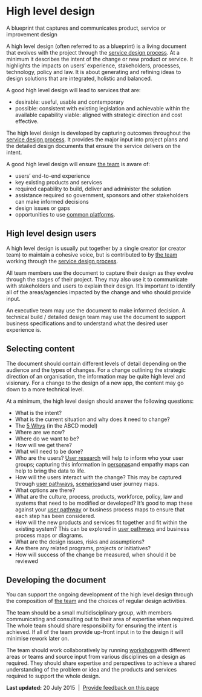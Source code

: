 High level design
=================

A blueprint that captures and communicates product, service or improvement design

A high level design (often referred to as a blueprint) is a living document that evolves with the project through the [service design process](../../node/service_design_process.md). At a minimum it describes the intent of the change or new product or service. It highlights the impacts on users’ experience, stakeholders, processes, technology, policy and law. It is about generating and refining ideas to design solutions that are integrated, holistic and balanced.

A good high level design will lead to services that are:

-   desirable: useful, usable and contemporary
-   possible: consistent with existing legislation and achievable within the available capability viable: aligned with strategic direction and cost effective.

The high level design is developed by capturing outcomes throughout the [service design process](../../node/service_design_process.md). It provides the major input into project plans and the detailed design documents that ensure the service delivers on the intent.

A good high level design will ensure [the team](../../the_team.md) is aware of:

-   users’ end-to-end experience
-   key existing products and services
-   required capability to build, deliver and administer the solution
-   assistance required so government, sponsors and other stakeholders can make informed decisions
-   design issues or gaps
-   opportunities to use [common platforms](../../node/government_as_a_platform.md).

High level design users
-----------------------

A high level design is usually put together by a single creator (or creator team) to maintain a cohesive voice, but is contributed to by [the team](../../the_team.md) working through the [service design process](../../node/service_design_process.md).

All team members use the document to capture their design as they evolve through the stages of their project. They may also use it to communicate with stakeholders and users to explain their design. It’s important to identify all of the areas/agencies impacted by the change and who should provide input.

An executive team may use the document to make informed decision. A technical build / detailed design team may use the document to support business specifications and to understand what the desired user experience is.

Selecting content
-----------------

The document should contain different levels of detail depending on the audience and the types of changes. For a change outlining the strategic direction of an organisation, the information may be quite high level and visionary. For a change to the design of a new app, the content may go down to a more technical level.

At a minimum, the high level design should answer the following questions:

-   What is the intent?
-   What is the current situation and why does it need to change?
-   The [5 Whys](https://en.wikipedia.org/wiki/5_Whys) (in the ABCD model)
-   Where are we now?
-   Where do we want to be?
-   How will we get there?
-   What will need to be done?
-   Who are the users? [User research](../../node/user_research.md) will help to inform who your user groups; capturing this information in [personas](../../node/personas.md)and empathy maps can help to bring the data to life.
-   How will the users interact with the change? This may be captured through [user pathways](../../node/user_pathways.md), [scenarios](../../node/scenarios.md)and user journey maps.
-   What options are there?
-   What are the culture, process, products, workforce, policy, law and systems that need to be modified or developed? It’s good to map these against your [user pathway](../../node/user_pathways.md) or business process maps to ensure that each step has been considered.
-   How will the new products and services fit together and fit within the existing system? This can be explored in [user pathways](../../node/user_pathways.md) and business process maps or diagrams.
-   What are the design issues, risks and assumptions?
-   Are there any related programs, projects or initiatives?
-   How will success of the change be measured, when should it be reviewed

Developing the document
-----------------------

You can support the ongoing development of the high level design through the composition of [the team](../../the_team.md) and the choices of regular design activities.

The team should be a small multidisciplinary group, with members communicating and consulting out to their area of expertise when required. The whole team should share responsibility for ensuring the intent is achieved. If all of the team provide up-front input in to the design it will minimise rework later on.

The team should work collaboratively by running [workshops](../../node/workshops.md)with different areas or teams and source input from various disciplines on a design as required. They should share expertise and perspectives to achieve a shared understanding of the problem or idea and the products and services required to support the whole design.

**Last updated:** 20 July 2015  |  [Provide feedback on this page](../../feedback%3Furl_from=Userresearch-Highleveldesign.html)


